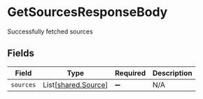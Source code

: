 # GetSourcesResponseBody

Successfully fetched sources


## Fields

| Field                                                | Type                                                 | Required                                             | Description                                          |
| ---------------------------------------------------- | ---------------------------------------------------- | ---------------------------------------------------- | ---------------------------------------------------- |
| `sources`                                            | List[[shared.Source](../../models/shared/source.md)] | :heavy_minus_sign:                                   | N/A                                                  |